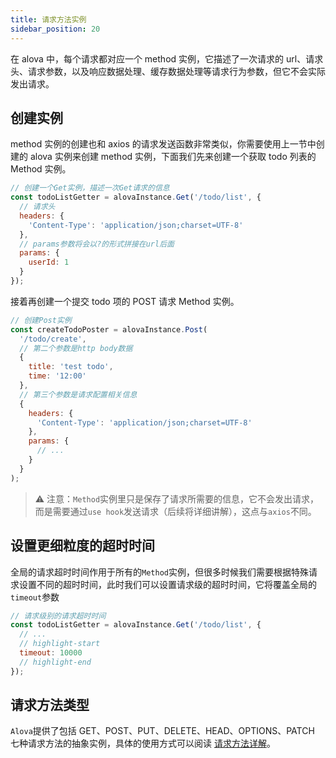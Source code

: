 ```yaml
---
title: 请求方法实例
sidebar_position: 20
---
```


在 alova 中，每个请求都对应一个 method 实例，它描述了一次请求的 url、请求头、请求参数，以及响应数据处理、缓存数据处理等请求行为参数，但它不会实际发出请求。

## 创建实例

method 实例的创建也和 axios 的请求发送函数非常类似，你需要使用上一节中创建的 alova 实例来创建 method 实例，下面我们先来创建一个获取 todo 列表的 Method 实例。

```javascript
// 创建一个Get实例，描述一次Get请求的信息
const todoListGetter = alovaInstance.Get('/todo/list', {
  // 请求头
  headers: {
    'Content-Type': 'application/json;charset=UTF-8'
  },
  // params参数将会以?的形式拼接在url后面
  params: {
    userId: 1
  }
});
```

接着再创建一个提交 todo 项的 POST 请求 Method 实例。

```javascript
// 创建Post实例
const createTodoPoster = alovaInstance.Post(
  '/todo/create',
  // 第二个参数是http body数据
  {
    title: 'test todo',
    time: '12:00'
  },
  // 第三个参数是请求配置相关信息
  {
    headers: {
      'Content-Type': 'application/json;charset=UTF-8'
    },
    params: {
      // ...
    }
  }
);
```

> ⚠️ 注意：`Method`实例里只是保存了请求所需要的信息，它不会发出请求，而是需要通过`use hook`发送请求（后续将详细讲解），这点与`axios`不同。

## 设置更细粒度的超时时间

全局的请求超时时间作用于所有的`Method`实例，但很多时候我们需要根据特殊请求设置不同的超时时间，此时我们可以设置请求级的超时时间，它将覆盖全局的`timeout`参数

```javascript
// 请求级别的请求超时时间
const todoListGetter = alovaInstance.Get('/todo/list', {
  // ...
  // highlight-start
  timeout: 10000
  // highlight-end
});
```

## 请求方法类型

`Alova`提供了包括 GET、POST、PUT、DELETE、HEAD、OPTIONS、PATCH 七种请求方法的抽象实例，具体的使用方式可以阅读 [请求方法详解](../next-step/request-method-details)。
